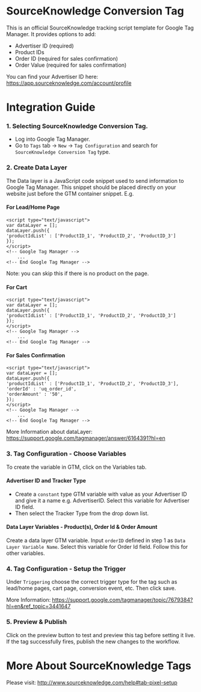 # SourceKnowledge Conversion Tag
This is an official SourceKnowledge tracking script template for Google Tag Manager. It provides options to add:
* Advertiser ID (required)
* Product IDs
* Order ID (required for sales confirmation)
* Order Value (required for sales confirmation)

You can find your Advertiser ID here: https://app.sourceknowledge.com/account/profile

# Integration Guide
### 1. Selecting SourceKnowledge Conversion Tag.
- Log into Google Tag Manager. 
- Go to `Tags` tab -> `New` -> `Tag Configuration` and search for `SourceKnowledge Conversion Tag` type.

### 2. Create Data Layer
The Data layer is a JavaScript code snippet used to send information to Google Tag Manager. This snippet should be placed directly on your website just before the GTM container snippet. E.g. 
#### For Lead/Home Page
```
<script type="text/javascript">
var dataLayer = [];
dataLayer.push({
'productIdList' : ['ProductID_1', 'ProductID_2', 'ProductID_3']
});
</script>
<!-- Google Tag Manager -->
  	...
<!-- End Google Tag Manager -->
```
Note: you can skip this if there is no product on the page. 
#### For Cart
```
<script type="text/javascript">
var dataLayer = [];
dataLayer.push({
'productIdList' : ['ProductID_1', 'ProductID_2', 'ProductID_3']
});
</script>
<!-- Google Tag Manager -->
  	...
<!-- End Google Tag Manager -->
```
#### For Sales Confirmation
```
<script type="text/javascript">
var dataLayer = [];
dataLayer.push({
'productIdList' : ['ProductID_1', 'ProductID_2', 'ProductID_3'],
'orderId' : 'uq_order_id',
'orderAmount' : '50',
});
</script>
<!-- Google Tag Manager -->
  	...
<!-- End Google Tag Manager -->
```

More Information about dataLayer: https://support.google.com/tagmanager/answer/6164391?hl=en
### 3. Tag Configuration - Choose Variables
To create the variable in GTM, click on the Variables tab. 
#### Advertiser ID and Tracker Type
- Create a `constant` type GTM variable with value as your Advertiser ID and give it a name e.g. AdvertiserID. Select this variable for Advertiser ID field. 
- Then select the Tracker Type from the drop down list.
#### Data Layer Variables - Product(s), Order Id & Order Amount
Create a data layer GTM variable. Input `orderID` defined in step 1 as `Data Layer Variable Name`. Select this variable for Order Id field. Follow this for other variables. 
### 4. Tag Configuration - Setup the Trigger
Under `Triggering` choose the correct trigger type for the tag such as lead/home pages, cart page, conversion event, etc. Then click save.

More Information: https://support.google.com/tagmanager/topic/7679384?hl=en&ref_topic=3441647

### 5. Preview & Publish
Click on the preview button to test and preview this tag before setting it live. If the tag successfully fires, publish the new changes to the workflow.

# More About SourceKnowledge Tags
Please visit: http://www.sourceknowledge.com/help#tab-pixel-setup
